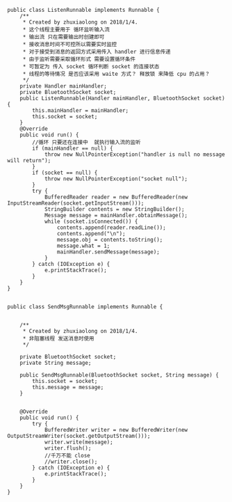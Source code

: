     public class ListenRunnable implements Runnable {
        /**
         * Created by zhuxiaolong on 2018/1/4.
         * 这个线程主要用于 循环监听输入流
         * 输出流 只在需要输出时创建即可
         * 接收消息时间不可控所以需要实时监控
         * 对于接受到消息的返回方式采用传入 handler 进行信息传递
         * 由于监听需要采取循环形式 需要设置循环条件
         * 可暂定为 传入 socket 循环判断 socket 的连接状态
         * 线程的等待情况 是否应该采用 waite 方式？ 释放锁 来降低 cpu 的占用？
         */
        private Handler mainHandler;
        private BluetoothSocket socket;
        public ListenRunnable(Handler mainHandler, BluetoothSocket socket) {
            this.mainHandler = mainHandler;
            this.socket = socket;
        }
        @Override
        public void run() {
            //循环 只要还在连接中  就执行输入流的监听
            if (mainHandler == null) {
                throw new NullPointerException("handler is null no message will return");
            }
            if (socket == null) {
                throw new NullPointerException("socket null");
            }
            try {
                BufferedReader reader = new BufferedReader(new InputStreamReader(socket.getInputStream()));
                StringBuilder contents = new StringBuilder();
                Message message = mainHandler.obtainMessage();
                while (socket.isConnected()) {
                    contents.append(reader.readLine());
                    contents.append("\n");
                    message.obj = contents.toString();
                    message.what = 1;
                    mainHandler.sendMessage(message);
                }
            } catch (IOException e) {
                e.printStackTrace();
            }
        }
    }
    
    
    public class SendMsgRunnable implements Runnable {
    
    
        /**
         * Created by zhuxiaolong on 2018/1/4.
         * 非阻塞线程 发送消息时使用
         */
    
        private BluetoothSocket socket;
        private String message;
    
        public SendMsgRunnable(BluetoothSocket socket, String message) {
            this.socket = socket;
            this.message = message;
        }
    
    
        @Override
        public void run() {
            try {
                BufferedWriter writer = new BufferedWriter(new OutputStreamWriter(socket.getOutputStream()));
                writer.write(message);
                writer.flush();
                //千万不能 close
                //writer.close();
            } catch (IOException e) {
                e.printStackTrace();
            }
        }
    }
